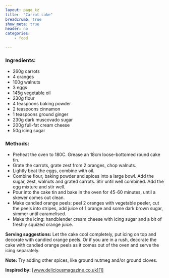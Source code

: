 ```yaml
---
layout: page_kz
title:  "Carrot cake"
breadcrumb: true
show_meta: true
header: no
categories:
    - food

---
```


### Ingredients:

* 260g carrots
* 4 oranges
* 100g walnuts
* 3 eggs
* 145g vegetable oil
* 230g flour
* 4 teaspoons baking powder
* 2 teaspoons cinnamon
* 1 teaspoons ground ginger
* 230g dark muscovado sugar
* 200g full-fat cream cheese
* 50g icing sugar

### Methods:

* Preheat the oven to 180C. Grease an 18cm loose-bottomed round cake tin.
* Grate the carrots, grate zest from 2 oranges, chop walnuts.
* Lightly beat the eggs, combine with oil.
* Combine flour, baking powder and spices into a large bowl. Add the sugar, zest, walnuts and grated carrots. Stir until well combined. Add the egg mixture and stir well.
* Pour into the cake tin and bake in the oven for 45-60 minutes, until a skewer comes out clean.
* Make candied orange peels: peel 2 oranges with vegetable peeler, cut the peels into stripes, add juice of 1 orange and some dark brown sugar, simmer until caramelised.
* Make the icing: handblender cream cheese with icing sugar and a bit of freshly squized orange juice.

**Serving suggestions:** Let the cake cool completely, put icing on top and decorate with candied orange peels. Or if you are in a rush, decorate the cake with candied orange peels as it comes out of the oven and serve the icing separately.

**Note:** Try adding other spices, like ground nutmeg and/or ground cloves.

**Inspired by:** [www.deliciousmagazine.co.uk][1]

[1]: https://www.deliciousmagazine.co.uk/recipes/paul-hollywoods-ultimate-carrot-cake/